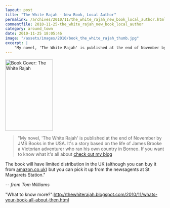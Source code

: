 ```yaml
---
layout: post
title: "The White Rajah - New Book, Local Author"
permalink: /archives/2010/11/the_white_rajah_new_book_local_author.html
commentfile: 2010-11-25-the_white_rajah_new_book_local_author
category: around_town
date: 2010-11-25 18:05:46
image: "/assets/images/2010/book_the_white_rajah_thumb.jpg"
excerpt: |
    "My novel, 'The White Rajah' is published at the end of November by JMS Books in the USA. It's a story based on the life of James Brooke a Victorian adventurer who ran his own country in Borneo. If you want to know what it's all about <a href="http://thewhiterajah.blogspot.com/2010/11/whats-your-book-all-about-then.html">check out my blog</a>
---
```


<a href="/assets/images/2010/book_the_white_rajah.jpg" title="See larger version of - Book Cover: The White Rajah"><img src="/assets/images/2010/book_the_white_rajah_thumb.jpg" width="150" height="225" alt="Book Cover: The White Rajah" class="photo right" /></a>

> "My novel, 'The White Rajah' is published at the end of November by JMS Books in the USA. It's a story based on the life of James Brooke a Victorian adventurer who ran his own country in Borneo. If you want to know what it's all about <a href="http://thewhiterajah.blogspot.com/2010/11/whats-your-book-all-about-then.html">check out my blog</a>

The book will have limited distribution in the UK (although you can buy it from <a href="http://www.amazon.co.uk/White-Rajah-Tom-Williams/dp/1611520339/ref=sr_1_1?ie=UTF8&s=books&qid=1290707935&sr=8-1">amazon.co.uk</a>) but you can pick it up from the newsagents at St Margarets Station."

<cite>-- from Tom Williams</cite>

"What to know more?":http://thewhiterajah.blogspot.com/2010/11/whats-your-book-all-about-then.html
